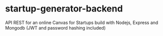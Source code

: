 # startup-generator-backend
 API REST for an online Canvas for Startups build with Nodejs, Express and Mongodb (JWT and password hashing included)
